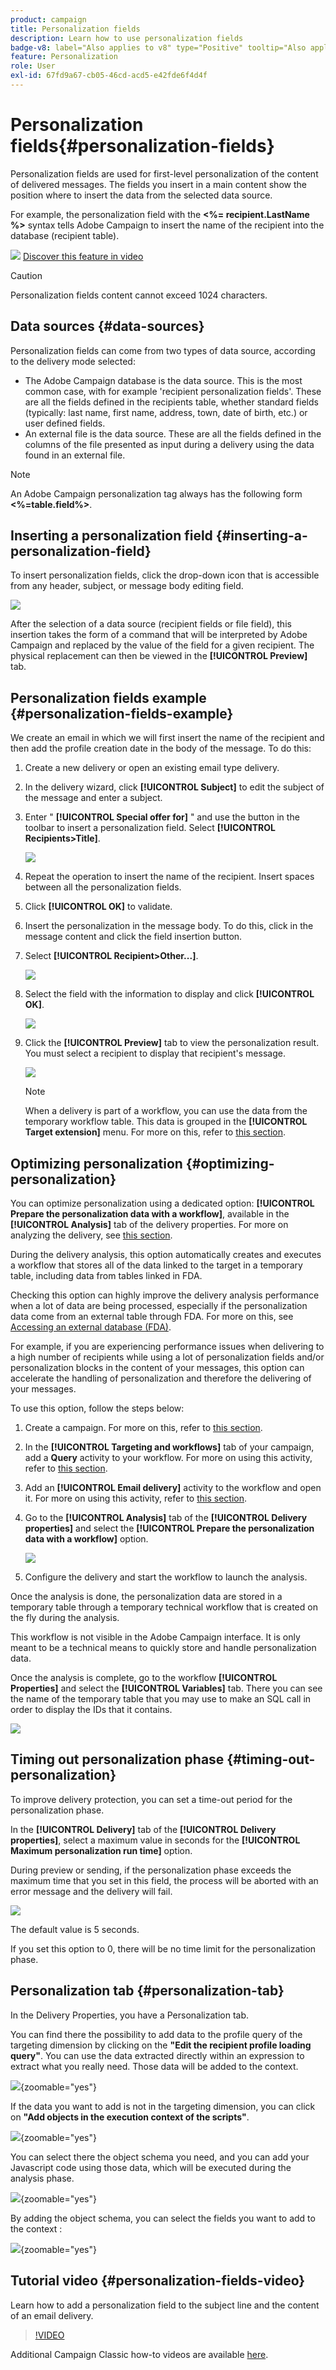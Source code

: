 ```yaml
---
product: campaign
title: Personalization fields
description: Learn how to use personalization fields
badge-v8: label="Also applies to v8" type="Positive" tooltip="Also applies to Campaign v8"
feature: Personalization
role: User
exl-id: 67fd9a67-cb05-46cd-acd5-e42fde6f4d4f
---
```

# Personalization fields{#personalization-fields}

Personalization fields are used for first-level personalization of the content of delivered messages. The fields you insert in a main content show the position where to insert the data from the selected data source.

For example, the personalization field with the **<%= recipient.LastName %>** syntax tells Adobe Campaign to insert the name of the recipient into the database (recipient table).

![](assets/do-not-localize/how-to-video.png) [Discover this feature in video](#personalization-fields-video)

>[!CAUTION]
>
>Personalization fields content cannot exceed 1024 characters.

## Data sources {#data-sources}

Personalization fields can come from two types of data source, according to the delivery mode selected:

* The Adobe Campaign database is the data source. This is the most common case, with for example 'recipient personalization fields'. These are all the fields defined in the recipients table, whether standard fields (typically: last name, first name, address, town, date of birth, etc.) or user defined fields.
* An external file is the data source. These are all the fields defined in the columns of the file presented as input during a delivery using the data found in an external file.

>[!NOTE]
>
>An Adobe Campaign personalization tag always has the following form **<%=table.field%>**.

## Inserting a personalization field {#inserting-a-personalization-field}

To insert personalization fields, click the drop-down icon that is accessible from any header, subject, or message body editing field.

![](assets/s_ncs_user_add_custom_field.png)

After the selection of a data source (recipient fields or file field), this insertion takes the form of a command that will be interpreted by Adobe Campaign and replaced by the value of the field for a given recipient. The physical replacement can then be viewed in the **[!UICONTROL Preview]** tab.

## Personalization fields example {#personalization-fields-example}

We create an email in which we will first insert the name of the recipient and then add the profile creation date in the body of the message. To do this:

1. Create a new delivery or open an existing email type delivery.
1. In the delivery wizard, click **[!UICONTROL Subject]** to edit the subject of the message and enter a subject.
1. Enter " **[!UICONTROL Special offer for]** " and use the button in the toolbar to insert a personalization field. Select **[!UICONTROL Recipients>Title]**.

    ![](assets/s_ncs_user_insert_custom_field.png)

1. Repeat the operation to insert the name of the recipient. Insert spaces between all the personalization fields.
1. Click **[!UICONTROL OK]** to validate.
1. Insert the personalization in the message body. To do this, click in the message content and click the field insertion button.
1. Select **[!UICONTROL Recipient>Other...]**.

   ![](assets/s_ncs_user_insert_custom_field_b.png)

1. Select the field with the information to display and click **[!UICONTROL OK]**.

   ![](assets/s_ncs_user_insert_custom_field_c.png)

1. Click the **[!UICONTROL Preview]** tab to view the personalization result. You must select a recipient to display that recipient's message.

   ![](assets/s_ncs_user_insert_custom_field_d.png)

   >[!NOTE]
   >
   >When a delivery is part of a workflow, you can use the data from the temporary workflow table. This data is grouped in the **[!UICONTROL Target extension]** menu. For more on this, refer to [this section](../../workflow/using/data-life-cycle.md#target-data).

## Optimizing personalization {#optimizing-personalization}

You can optimize personalization using a dedicated option: **[!UICONTROL Prepare the personalization data with a workflow]**, available in the **[!UICONTROL Analysis]** tab of the delivery properties. For more on analyzing the delivery, see [this section](steps-validating-the-delivery.md#analyzing-the-delivery).

During the delivery analysis, this option automatically creates and executes a workflow that stores all of the data linked to the target in a temporary table, including data from tables linked in FDA.

Checking this option can highly improve the delivery analysis performance when a lot of data are being processed, especially if the personalization data come from an external table through FDA. For more on this, see [Accessing an external database (FDA)](../../installation/using/about-fda.md).

For example, if you are experiencing performance issues when delivering to a high number of recipients while using a lot of personalization fields and/or personalization blocks in the content of your messages, this option can accelerate the handling of personalization and therefore the delivering of your messages.

To use this option, follow the steps below:

1. Create a campaign. For more on this, refer to [this section](../../campaign/using/setting-up-marketing-campaigns.md#creating-a-campaign).
1. In the **[!UICONTROL Targeting and workflows]** tab of your campaign, add a **Query** activity to your workflow. For more on using this activity, refer to [this section](../../workflow/using/query.md).
1. Add an **[!UICONTROL Email delivery]** activity to the workflow and open it. For more on using this activity, refer to [this section](../../workflow/using/delivery.md).
1. Go to the **[!UICONTROL Analysis]** tab of the **[!UICONTROL Delivery properties]** and select the **[!UICONTROL Prepare the personalization data with a workflow]** option.

   ![](assets/perso_optimization.png)

1. Configure the delivery and start the workflow to launch the analysis.

Once the analysis is done, the personalization data are stored in a temporary table through a temporary technical workflow that is created on the fly during the analysis.

This workflow is not visible in the Adobe Campaign interface. It is only meant to be a technical means to quickly store and handle personalization data.

Once the analysis is complete, go to the workflow **[!UICONTROL Properties]** and select the **[!UICONTROL Variables]** tab. There you can see the name of the temporary table that you may use to make an SQL call in order to display the IDs that it contains.

![](assets/perso_optimization_temp_table.png)

## Timing out personalization phase {#timing-out-personalization}

To improve delivery protection, you can set a time-out period for the personalization phase.

In the **[!UICONTROL Delivery]** tab of the **[!UICONTROL Delivery properties]**, select a maximum value in seconds for the **[!UICONTROL Maximum personalization run time]** option.

During preview or sending, if the personalization phase exceeds the maximum time that you set in this field, the process will be aborted with an error message and the delivery will fail.

![](assets/perso_time-out.png)

The default value is 5 seconds.

If you set this option to 0, there will be no time limit for the personalization phase.

## Personalization tab {#personalization-tab}

In the Delivery Properties, you have a Personalization tab.

You can find there the possibility to add data to the profile query of the targeting dimension by clicking on the **"Edit the recipient profile loading query"**. You can use the data extracted directly within an expression to extract what you really need. Those data will be added to the context.

![](assets/persotab-edit.png){zoomable="yes"}

If the data you want to add is not in the targeting dimension, you can click on **"Add objects in the execution context of the scripts"**.

![](assets/persotab_addobjects.png){zoomable="yes"}

You can select there the object schema you need, and you can add your Javascript code using those data, which will be executed during the analysis phase.

![](assets/persotab_addobjects_articles.png){zoomable="yes"}

By adding the object schema, you can select the fields you want to add to the context : 

![](assets/persotab_addobjects_fields.png){zoomable="yes"}

## Tutorial video {#personalization-fields-video}

Learn how to add a personalization field to the subject line and the content of an email delivery.

>[!VIDEO](https://video.tv.adobe.com/v/24925?quality=12)

Additional Campaign Classic how-to videos are available [here](https://experienceleague.adobe.com/docs/campaign-classic-learn/tutorials/overview.html).
